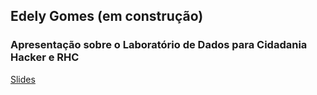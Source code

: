 ## Edely Gomes (em construção)

### Apresentação sobre o Laboratório de Dados para Cidadania Hacker e RHC

[Slides](https://github.com/Edely/edely.github.io/labcidadania) 
